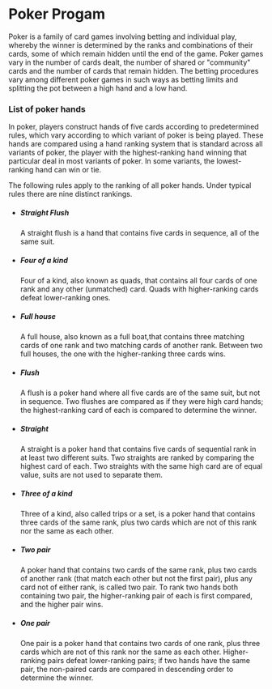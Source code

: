 <h1>Poker Progam</h1>
<h8><p>
	Poker is a family of card games involving betting and individual play, 
	whereby the winner is determined by the ranks and combinations of their cards, 
	some of which remain hidden until the end of the game.
	Poker games vary in the number of cards dealt,
	the number of shared or "community" cards and the number of cards that remain hidden.
	The betting procedures vary among different poker games in such ways as betting
	limits and splitting the pot between a high hand and a low hand.</p></h8>
<h3>List of poker hands</h3><p>
	In poker, players construct hands of five cards according to predetermined rules,
	which vary according to which variant of poker is being played.
	These hands are compared using a hand ranking system that is standard across all variants of poker,
	the player with the highest-ranking hand winning that particular deal in most variants of poker.
	In some variants, the lowest-ranking hand can win or tie.</p>
<p>
	The following rules apply to the ranking of all poker hands. Under typical rules there are nine distinct rankings.</p>
<ul>
<li><h5>Straight Flush</h5></li><p>
	A straight flush is a hand that contains five cards in sequence, all of the same suit.</p>
<li><h5>Four of a kind</h5></li><p>
	Four of a kind, also known as quads, that contains all four cards of one rank and any other (unmatched) card.
	Quads with higher-ranking cards defeat lower-ranking ones.</p>
<li><h5>Full house</h5></li><p>
	A full house, also known as a full boat,that contains three matching cards of one rank and two matching cards of another rank.
	 Between two full houses, the one with the higher-ranking three cards wins.</p>
<li><h5>Flush</h5></li><p>	
	A flush is a poker hand where all five cards are of the same suit, but not in sequence.
	Two flushes are compared as if they were high card hands;
	the highest-ranking card of each is compared to determine the winner.</p>
<li><h5>Straight</h5></li><p>
	A straight is a poker hand that contains five cards of sequential rank in at least two different suits.
	Two straights are ranked by comparing the highest card of each.
	Two straights with the same high card are of equal value, suits are not used to separate them.</p>
<li><h5>Three of a kind</h5></li><p>
	Three of a kind, also called trips or a set, is a poker hand that contains three cards of the same rank,
	plus two cards which are not of this rank nor the same as each other.</p>
<li><h5>Two pair</h5></li><p>
	A poker hand that contains two cards of the same rank, plus two cards of another rank (that match each other but not the first pair),
	plus any card not of either rank, is called two pair. To rank two hands both containing two pair,
	the higher-ranking pair of each is first compared, and the higher pair wins.</p>
<li><h5>One pair</h5></li><p>
	One pair is a poker hand that contains two cards of one rank, plus three cards which are not of this rank nor the same as each other.
	Higher-ranking pairs defeat lower-ranking pairs; if two hands have the same pair,
	the non-paired cards are compared in descending order to determine the winner.</p>

</ul>
